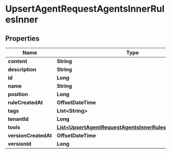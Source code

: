 

# UpsertAgentRequestAgentsInnerRulesInner


## Properties

| Name | Type | Description | Notes |
|------------ | ------------- | ------------- | -------------|
|**content** | **String** |  |  [optional] |
|**description** | **String** |  |  [optional] |
|**id** | **Long** |  |  [optional] |
|**name** | **String** |  |  [optional] |
|**position** | **Long** |  |  [optional] |
|**ruleCreatedAt** | **OffsetDateTime** |  |  [optional] |
|**tags** | **List&lt;String&gt;** |  |  [optional] |
|**tenantId** | **Long** |  |  [optional] |
|**tools** | [**List&lt;UpsertAgentRequestAgentsInnerRulesInnerToolsInner&gt;**](UpsertAgentRequestAgentsInnerRulesInnerToolsInner.md) |  |  [optional] |
|**versionCreatedAt** | **OffsetDateTime** |  |  [optional] |
|**versionId** | **Long** |  |  [optional] |



